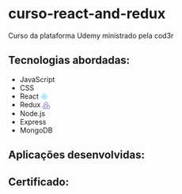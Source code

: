 # curso-react-and-redux
Curso da plataforma Udemy ministrado pela cod3r

## Tecnologias abordadas:

 - JavaScript
 - CSS
 - React <img align="center" alt="Adriel-React" height="15" width="15" src="https://raw.githubusercontent.com/devicons/devicon/master/icons/react/react-original.svg"/>
 - Redux <img align="center" alt="Adriel-Redux" height="15" width="15" src="https://raw.githubusercontent.com/devicons/devicon/master/icons/redux/redux-original.svg"/>
 - Node.js
 - Express 
 - MongoDB

## Aplicações desenvolvidas:

## Certificado:
